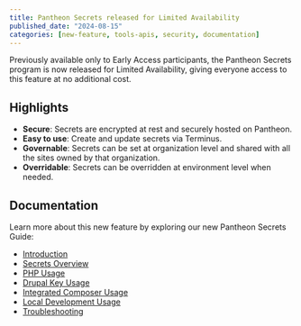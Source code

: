 ```yaml
---
title: Pantheon Secrets released for Limited Availability
published_date: "2024-08-15"
categories: [new-feature, tools-apis, security, documentation]
---
```

Previously available only to Early Access participants, the Pantheon Secrets program is now released for Limited Availability, giving everyone access to this feature at no additional cost.

## Highlights

* **Secure**: Secrets are encrypted at rest and securely hosted on Pantheon.
* **Easy to use**: Create and update secrets via Terminus.
* **Governable**: Secrets can be set at organization level and shared with all the sites owned by that organization.
* **Overridable**: Secrets can be overridden at environment level when needed.

## Documentation
Learn more about this new feature by exploring our new Pantheon Secrets Guide:
  * [Introduction](/guides/secrets)
  * [Secrets Overview](/guides/secrets/overview)
  * [PHP Usage](/guides/secrets/php)
  * [Drupal Key Usage](/guides/secrets/drupal)
  * [Integrated Composer Usage](/guides/secrets/composer)
  * [Local Development Usage](/guides/secrets/local)
  * [Troubleshooting](/guides/secrets/troubleshooting)

